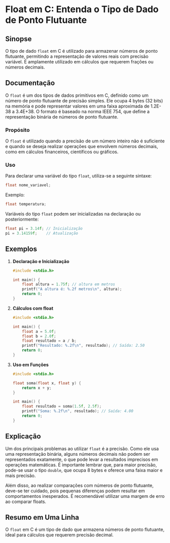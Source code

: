<!--
Meta Description: # Float em C: Entenda o Tipo de Dado de Ponto Flutuante ## Sinopse O tipo de dado `float` em C é utilizado para armazenar números de ponto flutuante, ...
Meta Keywords: float, que, números, precisão, tipo
-->

# Float em C: Entenda o Tipo de Dado de Ponto Flutuante

## Sinopse
O tipo de dado `float` em C é utilizado para armazenar números de ponto flutuante, permitindo a representação de valores reais com precisão variável. É amplamente utilizado em cálculos que requerem frações ou números decimais.

## Documentação
O `float` é um dos tipos de dados primitivos em C, definido como um número de ponto flutuante de precisão simples. Ele ocupa 4 bytes (32 bits) na memória e pode representar valores em uma faixa aproximada de 1.2E-38 a 3.4E+38. O formato é baseado na norma IEEE 754, que define a representação binária de números de ponto flutuante.

### Propósito
O `float` é utilizado quando a precisão de um número inteiro não é suficiente e quando se deseja realizar operações que envolvem números decimais, como em cálculos financeiros, científicos ou gráficos.

### Uso
Para declarar uma variável do tipo `float`, utiliza-se a seguinte sintaxe:
```c
float nome_variavel;
```
Exemplo:
```c
float temperatura;
```

Variáveis do tipo `float` podem ser inicializadas na declaração ou posteriormente:
```c
float pi = 3.14f; // Inicialização
pi = 3.14159f;    // Atualização
```

## Exemplos
1. **Declaração e Inicialização**
   ```c
   #include <stdio.h>

   int main() {
       float altura = 1.75f; // altura em metros
       printf("A altura é: %.2f metros\n", altura);
       return 0;
   }
   ```

2. **Cálculos com float**
   ```c
   #include <stdio.h>

   int main() {
       float a = 5.0f;
       float b = 2.0f;
       float resultado = a / b;
       printf("Resultado: %.2f\n", resultado); // Saída: 2.50
       return 0;
   }
   ```

3. **Uso em Funções**
   ```c
   #include <stdio.h>

   float soma(float x, float y) {
       return x + y;
   }

   int main() {
       float resultado = soma(1.5f, 2.5f);
       printf("Soma: %.2f\n", resultado); // Saída: 4.00
       return 0;
   }
   ```

## Explicação
Um dos principais problemas ao utilizar `float` é a precisão. Como ele usa uma representação binária, alguns números decimais não podem ser representados exatamente, o que pode levar a resultados imprecisos em operações matemáticas. É importante lembrar que, para maior precisão, pode-se usar o tipo `double`, que ocupa 8 bytes e oferece uma faixa maior e mais precisão.

Além disso, ao realizar comparações com números de ponto flutuante, deve-se ter cuidado, pois pequenas diferenças podem resultar em comportamentos inesperados. É recomendável utilizar uma margem de erro ao comparar floats.

## Resumo em Uma Linha
O `float` em C é um tipo de dado que armazena números de ponto flutuante, ideal para cálculos que requerem precisão decimal.